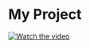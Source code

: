  # My Project



[![Watch the video](https://img.youtube.com/vi/nwOTfhLSqN0/0.jpg)](https://youtu.be/nwOTfhLSqN0)


